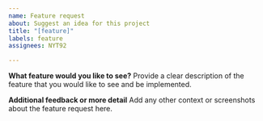 ```yaml
---
name: Feature request
about: Suggest an idea for this project
title: "[feature]"
labels: feature
assignees: NYT92

---
```


**What feature would you like to see?**
Provide a clear description of the feature that you would like to see and be implemented.

**Additional feedback or more detail**
Add any other context or screenshots about the feature request here.
